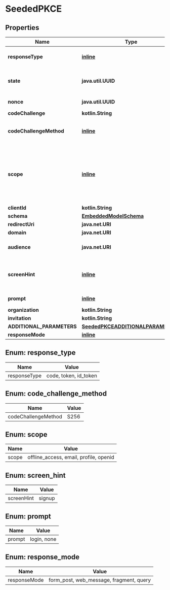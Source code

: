 
# SeededPKCE

## Properties
Name | Type | Description | Notes
------------ | ------------- | ------------- | -------------
**responseType** | [**inline**](#responsetype) | Indicates to Auth0 which OAuth 2.0 Flow you want to perform. Use code for Authorization Code Grant (PKCE) Flow. | 
**state** | **java.util.UUID** | An opaque value the clients adds to the initial request that Auth0 includes when redirecting the back to the client. This value must be used by the client to prevent CSRF attacks. | 
**nonce** | **java.util.UUID** | A local key that is held as the comparator to state, thus they should be the same. | 
**codeChallenge** | **kotlin.String** | Generated challenge from the code_verifier. | 
**codeChallengeMethod** | [**inline**](#codechallengemethod) | Method used to generate the challenge. The PKCE spec defines two methods, S256 and plain, however, Auth0 supports only S256 since the latter is discouraged. | 
**scope** | [**inline**](#kotlin.collections.List&lt;Scope&gt;) | The scopes which you want to request authorization for. These must be separated by a space. You can request any of the standard OpenID Connect (OIDC) scopes about users, such as profile and email, custom claims that must conform to a namespaced format, or any scopes supported by the target API (for example, read:contacts). Include offline_access to get a Refresh Token. | 
**clientId** | **kotlin.String** | Your application&#39;s Client ID. | 
**schema** | [**EmbeddedModelSchema**](EmbeddedModelSchema) |  |  [optional]
**redirectUri** | **java.net.URI** | http://localhost:8080/authentication/response |  [optional]
**domain** | **java.net.URI** | https://auth.pieces.services/authorize |  [optional]
**audience** | **java.net.URI** | The unique identifier of the target API you want to access. i.e. https://pieces.us.auth0.com/api/v2/ |  [optional]
**screenHint** | [**inline**](#screenhint) | Provides a hint to Auth0 as to what flow should be displayed. The default behavior is to show a login page but you can override this by passing &#39;signup&#39; to show the signup page instead. |  [optional]
**prompt** | [**inline**](#prompt) |  To initiate a silent authentication request, use prompt&#x3D;none (see Remarks for more info). |  [optional]
**organization** | **kotlin.String** |  |  [optional]
**invitation** | **kotlin.String** |  |  [optional]
**ADDITIONAL_PARAMETERS** | [**SeededPKCEADDITIONALPARAMETERS**](SeededPKCEADDITIONALPARAMETERS) |  |  [optional]
**responseMode** | [**inline**](#responsemode) |  |  [optional]


<a id="ResponseType"></a>
## Enum: response_type
Name | Value
---- | -----
responseType | code, token, id_token


<a id="CodeChallengeMethod"></a>
## Enum: code_challenge_method
Name | Value
---- | -----
codeChallengeMethod | S256


<a id="kotlin.collections.List<Scope>"></a>
## Enum: scope
Name | Value
---- | -----
scope | offline_access, email, profile, openid


<a id="ScreenHint"></a>
## Enum: screen_hint
Name | Value
---- | -----
screenHint | signup


<a id="Prompt"></a>
## Enum: prompt
Name | Value
---- | -----
prompt | login, none


<a id="ResponseMode"></a>
## Enum: response_mode
Name | Value
---- | -----
responseMode | form_post, web_message, fragment, query



